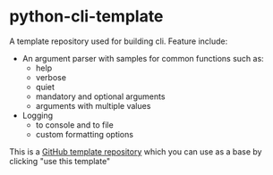# python-cli-template
A template repository used for building cli. Feature include:

- An argument parser with samples for common functions such as:
  - help
  - verbose
  - quiet
  - mandatory and optional arguments
  - arguments with multiple values
- Logging
  - to console and to file
  - custom formatting options

This is a [GitHub template repository](https://help.github.com/en/articles/creating-a-template-repository) which you can use as a base by clicking "use this template"
